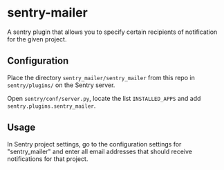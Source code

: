 # sentry-mailer
A sentry plugin that allows you to specify certain recipients of notification for the given project.

## Configuration
Place the directory `sentry_mailer/sentry_mailer` from this repo in `sentry/plugins/` on the Sentry server. 

Open `sentry/conf/server.py`, locate the list `INSTALLED_APPS` and add `sentry.plugins.sentry_mailer`.

## Usage
In Sentry project settings, go to the configuration settings for "sentry\_mailer" and enter all email addresses that should receive notifications for that project. 
